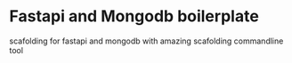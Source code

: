 # Fastapi and Mongodb boilerplate

scafolding for fastapi and mongodb with amazing scafolding commandline tool
